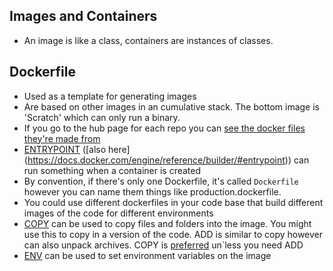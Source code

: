 ## Images and Containers
- An image is like a class, containers are instances of classes.

## Dockerfile
- Used as a template for generating images
- Are based on other images in an cumulative stack. The bottom image is 'Scratch' which can only run a binary.  
- If you go to the hub page for each repo you can [see the docker files they're made from](https://hub.docker.com/r/microsoft/dotnet/~/dockerfile/)
- [ENTRYPOINT](https://stackoverflow.com/a/28523123/494635) ([also here] (https://docs.docker.com/engine/reference/builder/#entrypoint)) can run something when a container is created  
- By convention, if there's only one Dockerfile, it's called ```Dockerfile``` however you can name them things like production.dockerfile. 
- You could use different dockerfiles in your code base that build different images of the code for different environments
- [COPY](https://docs.docker.com/engine/reference/builder/#copy) can be used to copy files and folders into the image. You might use this to copy in a version of the code. ADD is similar to copy however can also unpack archives. COPY is [preferred](https://stackoverflow.com/a/24958548/494635) un`less you need ADD
- [ENV](https://docs.docker.com/engine/reference/builder/#env) can be used to set environment variables on the image
